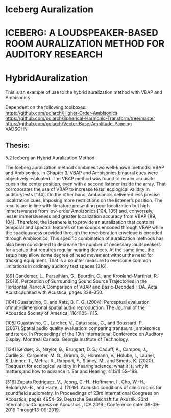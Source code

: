 # Iceberg Auralization 
# ICEBERG: A LOUDSPEAKER-BASED ROOM AURALIZATION METHOD FOR AUDITORY RESEARCH
# HybridAuralization
This is an example of use to the hybrid auralization method with VBAP and Ambisonics

Dependent on the following toolboxes:  
https://github.com/polarch/Higher-Order-Ambisonics  
https://github.com/polarch/Spherical-Harmonic-Transform/tree/master  
https://github.com/polarch/Vector-Base-Amplitude-Panning  
VADSOHN  

## Thesis:
5.2 Iceberg an Hybrid Auralization Method

The Iceberg auralization method combines two well-known methods: VBAP and Ambisonics. In Chapter 3, VBAP and Ambisonics binaural cues were objectively evaluated. The VBAP method was found to render accurate cuesin the center position, even with a second listener inside the array. That corroborates the use of VBAP to increase tests’ ecological validity in auditorytests [134]. On the other hand, Ambisonics delivered less precise localization cues, imposing more restrictions on the listener’s position. The results are in line with literature presenting poor localization but high immersiveness from low-order Ambisonics [104, 105] and, conversely, lesser immersiveness and greater localization accuracy from VBAP [89, 104]. Therefore, the ideahere is to provide an auralization that contains temporal and spectral features of the sounds encoded through VBAP while the spaciousness provided through the reverberation envelope is encoded through Ambisonics. This speciﬁc combination of auralization methods has also been considered to decrease the number of necessary loudspeakers for a setup that requires regular hearing devices. At the same time, the setup may allow some degree of head movement without the need for tracking equipment. That is a counter measure to overcome common limitations in ordinary auditory test spaces [316].

[89] Gandemer, L., Parseihian, G., Bourdin, C., and Kronland-Martinet, R.(2018). Perception of Surrounding Sound Source Trajectories in the Horizontal Plane: A Comparison of VBAP and Basic-Decoded HOA. Acta Acusticaunited with Acustica, pages 338–350.

[104] Guastavino, C. and Katz, B. F. G. (2004). Perceptual evaluation ofmulti-dimensional spatial audio reproduction. The Journal of the AcousticalSociety of America, 116:1105–1115.

[105] Guastavino, C., Larcher, V., Catusseau, G., and Boussard, P. (2007).Spatial audio quality evaluation: comparing transaural, ambisonics andstereo. In Proceedings of the 13th International Conference on Auditory Display. Montreal Canada. Georgia Institute of Technology.

[134] Keidser, G., Naylor, G., Brungart, D. S., Caduﬀ, A., Campos, J., Carlile,S., Carpenter, M. G., Grimm, G., Hohmann, V., Holube, I., Launer, S.,Lunner, T., Mehra, R., Rapport, F., Slaney, M., and Smeds, K. (2020). Thequest for ecological validity in hearing science: what it is, why it matters,and how to advance it. Ear and Hearing, 41(S1):5S–19S.

[316] Zapata Rodriguez, V., Jeong, C.-H., Hoﬀmann, I., Cho, W.-H., Beldam,M.-B., and Harte, J. (2019). Acoustic conditions of clinic rooms for soundﬁeld audiometry. In Proceedings of 23rd International Congress on Acoustics, pages 4654–59. Deutsche Gesellschaft fur Akustik. 23rd InternationalCongress on Acoustics , ICA 2019 ; Conference date: 09-09-2019 Through13-09-2019.
